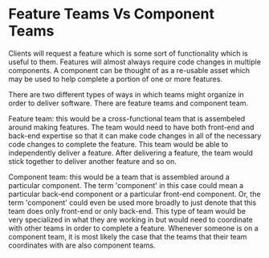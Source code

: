 # Feature Teams Vs Component Teams

Clients will request a feature which is some sort of functionality which is useful to them. Features will almost always require code changes in multiple components. A component can be thought of as a re-usable asset which may be used to help complete a portion of one or more features. 

There are two different types of ways in which teams might organize in order to deliver software. There are feature teams and component team.

Feature team: this would be a cross-functional team that is assembeled around making features. The team would need to have both front-end and back-end expertise so that it can make code changes in all of the necessary code changes to complete the feature. This team would be able to independently deliver a feature. After delivering a feature, the team would stick together to deliver another feature and so on.

Component team: this would be a team that is assembled around a particular component. The term 'component' in this case could mean a particular back-end component or a particular front-end component. Or, the term 'component' could even be used more broadly to just denote that this team does only front-end or only back-end. This type of team would be very specialized in what they are working in but would need to coordinate with other teams in order to complete a feature. Whenever someone is on a component team, it is most likely the case that the teams that their team coordinates with are also component teams.
